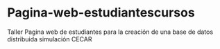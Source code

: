 # Pagina-web-estudiantescursos
Taller Pagina web de estudiantes para la creación de una base de datos distribuida simulación CECAR
